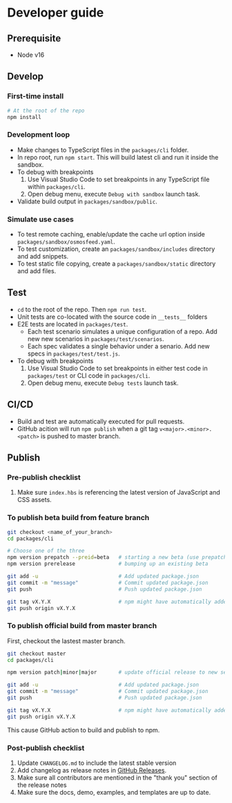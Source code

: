 # Developer guide

## Prerequisite

- Node v16

## Develop

### First-time install

```bash
# At the root of the repo
npm install
```

### Development loop

- Make changes to TypeScript files in the `packages/cli` folder.
- In repo root, run `npm start`. This will build latest cli and run it inside the sandbox.
- To debug with breakpoints
  1. Use Visual Studio Code to set breakpoints in any TypeScript file within `packages/cli`.
  2. Open debug menu, execute `Debug with sandbox` launch task.
- Validate build output in `packages/sandbox/public`.

### Simulate use cases

- To test remote caching, enable/update the cache url option inside `packages/sandbox/osmosfeed.yaml`.
- To test customization, create an `packages/sandbox/includes` directory and add snippets.
- To test static file copying, create a `packages/sandbox/static` directory and add files.

## Test

- `cd` to the root of the repo. Then `npm run test`.
- Unit tests are co-located with the source code in `__tests__` folders
- E2E tests are located in `packages/test`.
  - Each test scenario simulates a unique configuration of a repo. Add new new scenarios in `packages/test/scenarios`.
  - Each spec validates a single behavior under a senario. Add new specs in `packages/test/test.js`.
- To debug with breakpoints
  1. Use Visual Studio Code to set breakpoints in either test code in `packages/test` or CLI code in `packages/cli`.
  2. Open debug menu, execute `Debug tests` launch task.

## CI/CD

- Build and test are automatically executed for pull requests.
- GitHub acition will run `npm publish` when a git tag `v<major>.<minor>.<patch>` is pushed to master branch.

## Publish

### Pre-publish checklist

1. Make sure `index.hbs` is referencing the latest version of JavaScript and CSS assets.

### To publish beta build from feature branch

```bash
git checkout <name_of_your_branch>
cd packages/cli

# Choose one of the three
npm version prepatch --preid=beta   # starting a new beta (use prepatch|preminor|preemajor as needed)
npm version prerelease              # bumping up an existing beta

git add -u                          # Add updated package.json
git commit -m "message"             # Commit updated package.json
git push                            # Push updated package.json

git tag vX.Y.X                      # npm might have automatically added a tag. If not, perform the step manually
git push origin vX.Y.X
```

### To publish official build from master branch

First, checkout the lastest master branch.

```bash
git checkout master
cd packages/cli

npm version patch|minor|major       # update official release to new semver

git add -u                          # Add updated package.json
git commit -m "message"             # Commit updated package.json
git push                            # Push updated package.json

git tag vX.Y.X                      # npm might have automatically added a tag. If not, perform the step manually
git push origin vX.Y.X
```

This cause GitHub action to build and publish to npm.

### Post-publish checklist

1. Update `CHANGELOG.md` to include the latest stable version
2. Add changelog as release notes in [GitHub Releases](https://github.com/osmoscraft/osmosfeed/tags).
3. Make sure all contributors are mentioned in the "thank you" section of the release notes
4. Make sure the docs, demo, examples, and templates are up to date.
